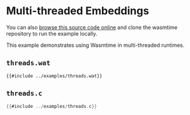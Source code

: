 # Multi-threaded Embeddings

You can also [browse this source code online][code] and clone the wasmtime
repository to run the example locally.

[code]: https://github.com/bytecodealliance/wasmtime/blob/main/examples/threads.c

This example demonstrates using Wasmtime in multi-threaded runtimes.

## `threads.wat`

```wat
{{#include ../examples/threads.wat}}
```

## `threads.c`

```c
{{#include ../examples/threads.c}}
```
